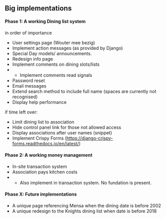 ## Big implementations
#### Phase 1: A working Dining list system
in order of importance
- User settings page    (Wouter mee bezig)
- Implement action messages (as provided by Django)
- Special Day models/ announcements.
- Redesign info page
- Implement comments on dining slots/lists
- - Implement comments read signals
- Password reset
- Email messages
- Extend search method to include full name (spaces are currently not recognised)
- Display help performance

if time left over:
- Limit dining list to association
- Hide control panel link for those not allowed access
- Display associations after user names (snippet)
- Implement Crispy Forms (https://django-crispy-forms.readthedocs.io/en/latest/)

#### Phase 2: A working money management
- In-site transaction system
- Association pays kitchen costs
- - Also implement in transaction system. No fundation is present.



#### Phase X: Future implementations
- A unique page referencing Mensa when the dining date is before 2002
- A unique redesign to the Knights dining list when date is before 2018